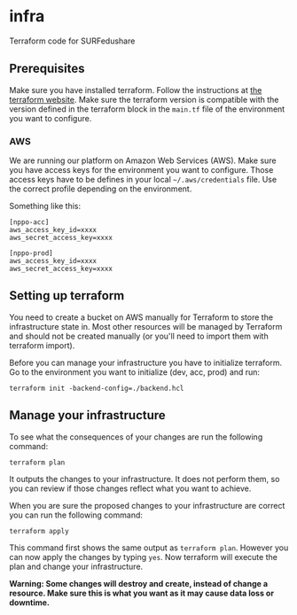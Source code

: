 # infra
Terraform code for SURFedushare

## Prerequisites
Make sure you have installed terraform. Follow the instructions at [the terraform website](https://learn.hashicorp.com/terraform/getting-started/install.html).
Make sure the terraform version is compatible with the version defined in the terraform block in the `main.tf` file of the environment you want to configure.

### AWS
We are running our platform on Amazon Web Services (AWS).
Make sure you have access keys for the environment you want to configure. Those access keys have to be defines in your local `~/.aws/credentials` file. Use the correct profile depending on the environment.

Something like this:

```
[nppo-acc]
aws_access_key_id=xxxx
aws_secret_access_key=xxxx

[nppo-prod]
aws_access_key_id=xxxx
aws_secret_access_key=xxxx
```

## Setting up terraform

You need to create a bucket on AWS manually for Terraform to store the infrastructure state in.
Most other resources will be managed by Terraform and should not be created manually
(or you'll need to import them with terraform import).

Before you can manage your infrastructure you have to initialize terraform. Go to the environment you want to initialize (dev, acc, prod) and run:

```
terraform init -backend-config=./backend.hcl
```

## Manage your infrastructure

To see what the consequences of your changes are run the following command:

```
terraform plan
```

It outputs the changes to your infrastructure. It does not perform them, so you can review if those changes reflect what you want to achieve.

When you are sure the proposed changes to your infrastructure are correct you can run the following command:

```
terraform apply
```

This command first shows the same output as `terraform plan`. However you can now apply the changes by typing `yes`. Now terraform will execute the plan and change your infrastructure.

**Warning: Some changes will destroy and create, instead of change a resource. Make sure this is what you want as it may cause data loss or downtime.**
